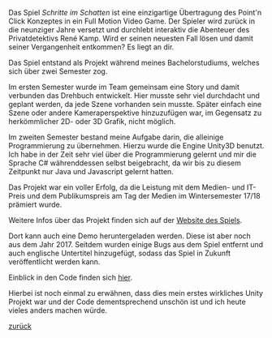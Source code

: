 Das Spiel *Schritte im Schatten* ist eine einzigartige Übertragung des Point'n Click Konzeptes in ein Full Motion Video Game. Der Spieler wird zurück in die neunziger Jahre versetzt und durchlebt interaktiv die Abenteuer des Privatdetektivs René Kamp.
Wird er seinen neuesten Fall lösen und damit seiner Vergangenheit entkommen? Es liegt an dir.

Das Spiel entstand als Projekt während meines Bachelorstudiums, welches sich über zwei Semester zog.

Im ersten Semester wurde im Team gemeinsam eine Story und damit verbunden das Drehbuch entwickelt. Hier musste sehr viel durchdacht und geplant werden, da jede Szene vorhanden sein musste. Später einfach eine Szene oder andere Kameraperspektive hinzuzufügen war, im Gegensatz zu herkömmlicher 2D- oder 3D Grafik, nicht möglich.

Im zweiten Semester bestand meine Aufgabe darin, die alleinige Programmierung zu übernehmen. Hierzu wurde die Engine Unity3D benutzt. 
Ich habe in der Zeit sehr viel über die Programmierung gelernt und mir die Sprache C# währenddessen selbst beigebracht, da wir bis zu diesem Zeitpunkt nur Java und Javascript gelernt hatten. 

Das Projekt war ein voller Erfolg, da die Leistung mit dem Medien- und IT-Preis und dem Publikumspreis am Tag der Medien im Wintersemester 17/18 prämiert wurde.

Weitere Infos über das Projekt finden sich auf der [Website des Spiels](https://schritte-im-schatten.de/). 

Dort kann auch eine Demo heruntergeladen werden.
Diese ist aber noch aus dem Jahr 2017. Seitdem wurden einige Bugs aus dem Spiel entfernt und auch englische Untertitel hinzugefügt, sodass das Spiel in Zukunft veröffentlicht werden kann.

Einblick in den Code finden sich [hier](https://github.com/P34nut/Schritte-im-Schatten/).

Hierbei ist noch einmal zu erwähnen, dass dies mein erstes wirkliches Unity Projekt war und der Code dementsprechend unschön ist und ich heute vieles anders machen würde. 

[zurück](portfolio.md)
